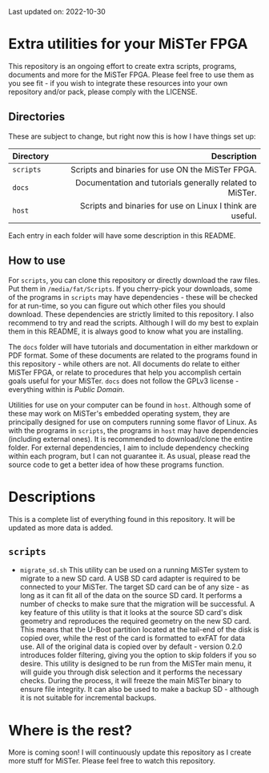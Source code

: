 Last updated on: 2022-10-30

Extra utilities for your MiSTer FPGA
====================================
This repository is an ongoing effort to create extra scripts, programs, documents and more for the MiSTer FPGA.
Please feel free to use them as you see fit - if you wish to integrate these resources into your own repository and/or pack, please comply with the LICENSE.

Directories
-----------
These are subject to change, but right now this is how I have things set up:

| Directory   | Description                                                |
| ----------- | ----------------------------------------------------------:|
| `scripts`   | Scripts and binaries for use ON the MiSTer FPGA.           |
| `docs`      | Documentation and tutorials generally related to MiSTer.   |
| `host`      | Scripts and binaries for use on Linux I think are useful.  |

Each entry in each folder will have some description in this README.

How to use
----------
For `scripts`, you can clone this repository or directly download the raw files. Put them in `/media/fat/Scripts`.
If you cherry-pick your downloads, some of the programs in `scripts` may have dependencies - these will be checked for at run-time, so you can figure out which other files you should download. These dependencies are strictly limited to this repository.
I also recommend to try and read the scripts. Although I will do my best to explain them in this README, it is always good to know what you are installing.

The `docs` folder will have tutorials and documentation in either markdown or PDF format. Some of these documents are related to the programs found in this repository - while others are not. All documents do relate to either MiSTer FPGA, or relate to procedures that help you accomplish certain goals useful for your MiSTer. `docs` does not follow the GPLv3 license - everything within is _Public Domain_.

Utilities for use on your computer can be found in `host`. Although some of these may work on MiSTer's embedded operating system, they are principally designed for use on computers running some flavor of Linux. As with the programs in `scripts`, the programs in `host` may have dependencies (including external ones). It is recommended to download/clone the entire folder. For external dependencies, I aim to include dependency checking within each program, but I can not guarantee it. As usual, please read the source code to get a better idea of how these programs function.

Descriptions
============
This is a complete list of everything found in this repository. It will be updated as more data is added.

`scripts`
---------
* `migrate_sd.sh` 
This utility can be used on a running MiSTer system to migrate to a new SD card. A USB SD card adapter is required to be connected to your MiSTer. The target SD card can be of any size - as long as it can fit all of the data on the source SD card. It performs a number of checks to make sure that the migration will be successful. 
A key feature of this utility is that it looks at the source SD card's disk geometry and reproduces the required geometry on the new SD card. This means that the U-Boot partition located at the tail-end of the disk is copied over, while the rest of the card is formatted to exFAT for data use. All of the original data is copied over by default - version 0.2.0 introduces folder filtering, giving you the option to skip folders if you so desire. 
This utility is designed to be run from the MiSTer main menu, it will guide you through disk selection and it performs the necessary checks. During the process, it will freeze the main MiSTer binary to ensure file integrity. 
It can also be used to make a backup SD - although it is not suitable for incremental backups.

Where is the rest?
==================
More is coming soon! I will continuously update this repository as I create more stuff for MiSTer.
Please feel free to watch this repository.
